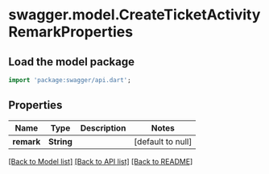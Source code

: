 # swagger.model.CreateTicketActivityRemarkProperties

## Load the model package
```dart
import 'package:swagger/api.dart';
```

## Properties
Name | Type | Description | Notes
------------ | ------------- | ------------- | -------------
**remark** | **String** |  | [default to null]

[[Back to Model list]](../README.md#documentation-for-models) [[Back to API list]](../README.md#documentation-for-api-endpoints) [[Back to README]](../README.md)

